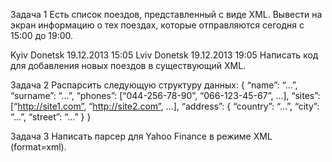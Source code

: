 Задача 1
Есть список поездов, представленный с виде XML. Вывести на экран информацию о тех поездах, которые отправляются сегодня с 15:00 до 19:00.
<?xml version="1.0" encoding="UTF-8"?> 
  <trains>
    <train id=“1”>
      <from>Kyiv</from> 
      <to>Donetsk</to>
      <date>19.12.2013</date>
      <departure>15:05</departure>
    </train>
    <train id=“2”>
      <from>Lviv</from> 
      <to>Donetsk</to>
      <date>19.12.2013</date>
      <departure>19:05</departure>
    </train>
  </trains>
Написать код для добавления новых поездов в существующий XML.

Задача 2
Распарсить следующую структуру данных:
{
“name”: “…”,
“surname”: “…”,
“phones”: [“044-256-78-90”, “066-123-45-67”, …],
“sites”: [“http://site1.com”, “http://site2.com”, …],
“address”: {
“country”: “…”,
“city”: “…”,
“street”: “…”
}
}

Задача 3
Написать парсер для Yahoo Finance в 
режиме XML (format=xml).
